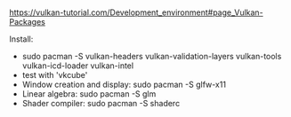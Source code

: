 
###

https://vulkan-tutorial.com/Development_environment#page_Vulkan-Packages

Install:

* sudo pacman -S vulkan-headers vulkan-validation-layers vulkan-tools vulkan-icd-loader vulkan-intel
* test with 'vkcube'
* Window creation and display: sudo pacman -S glfw-x11
* Linear algebra: sudo pacman -S glm
* Shader compiler: sudo pacman -S shaderc
